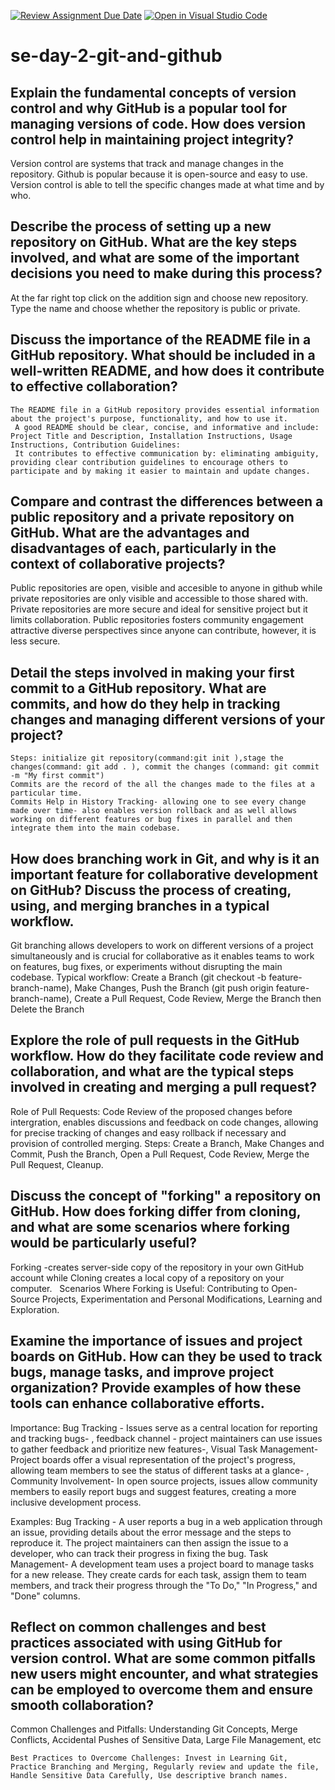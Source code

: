 [![Review Assignment Due Date](https://classroom.github.com/assets/deadline-readme-button-22041afd0340ce965d47ae6ef1cefeee28c7c493a6346c4f15d667ab976d596c.svg)](https://classroom.github.com/a/8wgCKhpZ)
[![Open in Visual Studio Code](https://classroom.github.com/assets/open-in-vscode-2e0aaae1b6195c2367325f4f02e2d04e9abb55f0b24a779b69b11b9e10269abc.svg)](https://classroom.github.com/online_ide?assignment_repo_id=18455480&assignment_repo_type=AssignmentRepo)
# se-day-2-git-and-github
## Explain the fundamental concepts of version control and why GitHub is a popular tool for managing versions of code. How does version control help in maintaining project integrity?
   Version control are systems that track and manage changes in the repository. Github is popular because it is open-source and easy to use. Version control is able to tell the specific changes made at what time and by who.

## Describe the process of setting up a new repository on GitHub. What are the key steps involved, and what are some of the important decisions you need to make during this process?
   At the far right top click on the addition sign and choose new repository. Type the name and choose whether the repository is public or private.  

## Discuss the importance of the README file in a GitHub repository. What should be included in a well-written README, and how does it contribute to effective collaboration?
    The README file in a GitHub repository provides essential information about the project's purpose, functionality, and how to use it.
     A good README should be clear, concise, and informative and include: Project Title and Description, Installation Instructions, Usage Instructions, Contribution Guidelines:
     It contributes to effective communication by: eliminating ambiguity, providing clear contribution guidelines to encourage others to participate and by making it easier to maintain and update changes.
     
## Compare and contrast the differences between a public repository and a private repository on GitHub. What are the advantages and disadvantages of each, particularly in the context of collaborative projects?
   Public repositories are open, visible and accesible to anyone in github while private repositories are only visible and accessible to those shared with. 
   Private repositories are more secure and ideal for sensitive project but it limits collaboration. 
   Public repositories fosters community engagement attractive diverse perspectives since anyone can contribute, however, it is less secure.
   
## Detail the steps involved in making your first commit to a GitHub repository. What are commits, and how do they help in tracking changes and managing different versions of your project?
    Steps: initialize git repository(command:git init ),stage the changes(command: git add . ), commit the changes (command: git commit -m "My first commit")
    Commits are the record of the all the changes made to the files at a particular time.
    Commits Help in History Tracking- allowing one to see every change made over time- also enables version rollback and as well allows  working on different features or bug fixes in parallel and then integrate them into the main codebase.

## How does branching work in Git, and why is it an important feature for collaborative development on GitHub? Discuss the process of creating, using, and merging branches in a typical workflow.
   Git branching allows developers to work on different versions of a project simultaneously and is crucial for collaborative as it enables teams to work on features, bug fixes, or experiments without disrupting the main codebase.
   Typical workflow: Create a Branch (git checkout -b feature-branch-name), Make Changes, Push the Branch (git push origin feature-branch-name), Create a Pull Request, Code Review, Merge the Branch then Delete the Branch


## Explore the role of pull requests in the GitHub workflow. How do they facilitate code review and collaboration, and what are the typical steps involved in creating and merging a pull request?
  Role of Pull Requests: Code Review of the proposed changes before intergration, enables discussions and feedback on code changes, allowing for precise tracking of changes and easy rollback if necessary and provision of controlled merging.
  Steps: Create a Branch, Make Changes and Commit, Push the Branch, Open a Pull Request, Code Review, Merge the Pull Request, Cleanup.
  
## Discuss the concept of "forking" a repository on GitHub. How does forking differ from cloning, and what are some scenarios where forking would be particularly useful?
 Forking -creates server-side copy of the repository in your own GitHub account while Cloning creates a local copy of a repository on your computer.   
 Scenarios Where Forking is Useful: Contributing to Open-Source Projects, Experimentation and Personal Modifications, Learning and Exploration.

## Examine the importance of issues and project boards on GitHub. How can they be used to track bugs, manage tasks, and improve project organization? Provide examples of how these tools can enhance collaborative efforts.
    
 Importance: Bug Tracking - Issues serve as a central location for reporting and tracking bugs- , feedback channel - project maintainers can use issues to gather feedback and prioritize new features-, Visual Task Management-
 Project boards offer a visual representation of the project's progress, allowing team members to see the status of different tasks at a glance- , Community Involvement-
 In open source projects, issues allow community members to easily report bugs and suggest features, creating a more inclusive development process.   

 Examples: Bug Tracking - A user reports a bug in a web application through an issue, providing details about the error message and the steps to reproduce it. The project maintainers can then assign the issue to a developer, who can track their progress in fixing the bug. Task Management- A development team uses a project board to manage tasks for a new release. They create cards for each task, assign them to team members, and track their progress through the "To Do," "In Progress," and "Done" columns.   

## Reflect on common challenges and best practices associated with using GitHub for version control. What are some common pitfalls new users might encounter, and what strategies can be employed to overcome them and ensure smooth collaboration?
   Common Challenges and Pitfalls: Understanding Git Concepts, Merge Conflicts, Accidental Pushes of Sensitive Data, Large File Management, etc

    Best Practices to Overcome Challenges: Invest in Learning Git, Practice Branching and Merging, Regularly review and update the file, Handle Sensitive Data Carefully, Use descriptive branch names.
